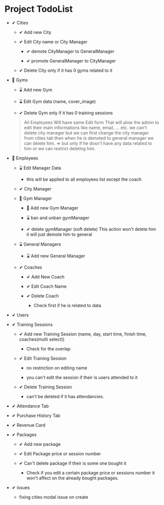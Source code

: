 # Project TodoList

- ✔ Cities

  - ✔ Add new City

  - ✔ Edit City name or City Manager

    - ✔ demote CityManager to GeneralManager

    - ✔ promote GeneralManager to CityManager

  - ✔ Delete City only if it has 0 gyms related to it

- 📌 Gyms

  - ⌛ Add new Gym

  - ⌛ Edit Gym data (name, cover_image)

  - ✔ Delete Gym only if it has 0 training sessions

  > All Employees Will have same Edit form That will alow the admin to edit their main informations like name, email, ... etc.
  > we can't delete city manager but we can first change the city manager from cities tab then when he is demoted to general manager we can delete him. => but only if he dosn't have any data related to him or we can restrict deleting him.
- 📌 Employees

  - ⌛ Edit Manager Data

    - this will be applied to all employees list except the coach

  - ✔ City Manager

  - 📌 Gym Manager

    - 📌 Add new Gym Manager

    - ⌛ ban and unban gymManager

    - ✔ delete gymManager (soft delete) This action won't delete him it will just demote him to general

  - ⌛ General Managers

    - ⌛ Add new General Manager

  - ✔ Coaches

    - ✔ Add New Coach

    - ✔ Edit Coach Name

    - ✔ Delete Coach

      - Check first if he is related to data

- ✔ Users

- ✔ Training Sessions

  - ✔ Add new Training Session (name, day, start time, finish time, coaches(multi select))

    - Check for the overlap

  - ✔ Edit Training Session

    - no restriction on editing name

    - you can't edit the session if their is users attended to it

  - ✔ Delete Training Session

    - can't be deleted if it has attendancies.

- ✔ Attendance Tab

- ✔ Purchase History Tab

- ✔ Revenue Card

- ✔ Packages

  - ✔ Add new package

  - ✔ Edit Package price or session number

  - ✔ Can't delete package if their is some one bought it

    - Check if you edit a certain package price or sessions number it won't affect on the already bought packages.

- ✔ issues

  - fixing cities modal issue on create


